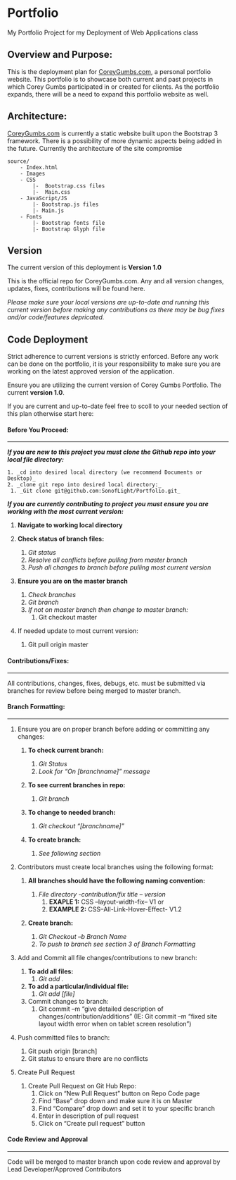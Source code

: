 # Portfolio
My Portfolio Project for my Deployment of Web Applications class

## Overview and Purpose:


This is the deployment plan for [CoreyGumbs.com](http://wwww.CoreyGumbs.com), a personal portfolio website.  This portfolio is to showcase both current and past projects in which Corey Gumbs participated in or created for clients. As the portfolio expands, there will be a need to expand this portfolio website as well.

## Architecture:

 [CoreyGumbs.com](http://wwww.CoreyGumbs.com) is currently a static website built upon the Bootstrap 3 framework.  There is a possibility of more dynamic aspects being added in the future. Currently the architecture of the site compromise
 
    source/
        - Index.html
        - Images
        - CSS
            |-  Bootstrap.css files
            |-  Main.css
        - JavaScript/JS
            |- Bootstrap.js files
            |- Main.js
        - Fonts 
            |- Bootstrap fonts file
            |- Bootstrap Glyph file


## Version

The current version of this deployment is **Version 1.0**

This is the official repo for CoreyGumbs.com. Any and all version changes, updates, fixes, contributions will be found here. 

*Please make sure your local versions are up-to-date and running this current version before making any contributions as there may be bug fixes and/or code/features depricated.*

## Code Deployment

Strict adherence to current versions is strictly enforced. Before any work can be done on the portfolio, it is your responsibility to make sure you are working on the latest approved version of the application. 

Ensure you are utilizing the current version of Corey Gumbs Portfolio. The current **version  1.0**. 

If you are current and up-to-date feel free to scoll to your needed section of this plan otherwise start here:

#### Before You Proceed:
---

**_If you are new to this project you must clone the Github repo into your local file directory:_**

    1. _cd into desired local directory (we recommend Documents or Desktop)_
    2. _clone git repo into desired local directory:_
     1. _Git clone git@github.com:SonofLight/Portfolio.git_

**_If you are currently contributing to project you must ensure you are working with the most current version:_**

1. **Navigate to working local directory**

2. **Check status of branch files:** 
    1. _Git status_
    2. _Resolve all conflicts before pulling from master branch_
    3. _Push all changes to branch before pulling most current version_
    
3. **Ensure you are on the master branch**
    1. _Check branches_
    2. _Git branch_
    3. _If not on master branch then change to master branch:_
        1. Git checkout master

4. If needed update to most current version:
    1. Git pull origin master

#### Contributions/Fixes:
---

All contributions, changes, fixes, debugs, etc. must be submitted via branches for review before being merged to master branch. 

#### Branch Formatting:
---

1.  Ensure you are on proper branch before adding or committing any changes:
    1.  **To check current branch:** 
        1.  _Git Status_
        2.  _Look for “On [branchname]” message_
        
    2. **To see current branches in repo:**
        1. _Git branch_
    
    3. **To change to needed branch:**
        1. _Git checkout “[branchname]”_
        
    4. **To create branch:**
        1. _See following section_
    
2.  Contributors must create local branches using the following format:
    1.  **All branches should have the following naming convention:**
        1.  _File directory -contribution/fix title – version_
            1. **EXAPLE 1:**  CSS –layout-width-fix– V1 or 
            2. **EXAMPLE 2:** CSS–All-Link-Hover-Effect- V1.2
    
    2.  **Create branch:**
        1.  _Git Checkout –b Branch Name_
        2. _To push to branch see section 3 of Branch Formatting_
        
3.  Add and Commit all file changes/contributions to new branch:
    1.  **To add all files:**
        1.  _Git add ._
    2.  **To add a particular/individual file:**
        1.  _Git add [file]_
    3.  Commit changes to branch:
        1.  Git commit –m “give detailed description of changes/contribution/additions”   (IE: Git commit –m “fixed site layout width error when on tablet screen resolution”)
    
4.  Push committed files to branch:
    1.  Git push origin  [branch]
    2.  Git status to ensure there are no conflicts
    
5.  Create Pull Request
    1.  Create Pull Request on Git Hub Repo:
        1. Click on “New Pull Request” button on Repo Code page
        2. Find “Base” drop down and make sure it is on Master
        3. Find “Compare” drop down and set it to your specific branch
        4. Enter in description of pull request 
        5. Click on “Create pull request” button

#### Code Review and Approval
---
Code will be merged to master branch upon code review and approval by Lead Developer/Approved Contributors


